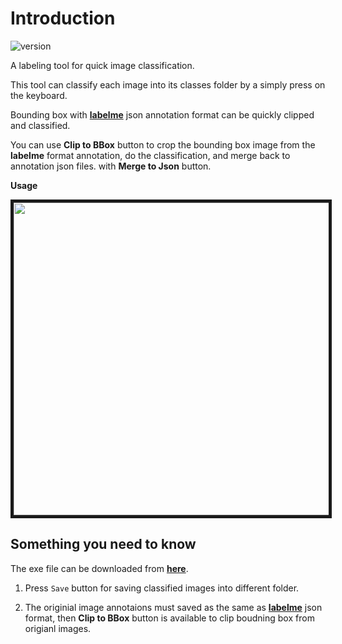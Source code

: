 # **Introduction**

![version](https://img.shields.io/badge/version-3.2.0-blue)

A labeling tool for quick image classification.

This tool can classify each image into its classes folder by a simply press on the keyboard.

Bounding box with **[labelme](https://github.com/wkentaro/labelme)** json annotation format can be quickly clipped and classified.

You can use **Clip to BBox** button to crop the bounding box image from the **labelme** format annotation, do the classification, and merge back to annotation json files. with **Merge to Json** button.

**Usage**
<p align="center">
  <img src="img/demo.gif" width = "1000" height = "500" border="5">
</p>


## **Something you need to know**
The exe file can be downloaded from **[here](https://github.com/ChiHangChen/ImageClassificationbyFolder/releases)**.

1. Press `Save` button for saving classified images into different folder.

2. The originial image annotaions must saved as the same as **[labelme](https://github.com/wkentaro/labelme)** json format, then **Clip to BBox** button is available to clip boudning box from origianl images.


